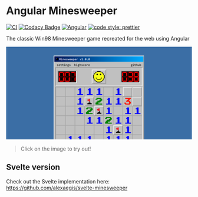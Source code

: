 # Angular Minesweeper

<!-- markdownlint-disable MD013 -->

[![CI](https://github.com/AlexAegis/angular-minesweeper/workflows/CI/badge.svg)](https://github.com/AlexAegis/angular-minesweeper/actions?query=workflow%3ACI) [![Codacy Badge](https://app.codacy.com/project/badge/Grade/5ad378f018564ec9950ae630875e269c)](https://www.codacy.com/gh/AlexAegis/angular-minesweeper/dashboard?utm_source=github.com&utm_medium=referral&utm_content=AlexAegis/angular-minesweeper&utm_campaign=Badge_Grade) [![Angular](https://img.shields.io/badge/made%20with-angular-blue)](https://github.com/angular/angular) [![code style: prettier](https://img.shields.io/badge/code_style-prettier-ff69b4.svg)](https://github.com/prettier/prettier)

<!-- markdownlint-enable MD013 -->

The classic Win98 Minesweeper game recreated for the web using Angular

[![Preview](./docs/minesweeper-preview.png)](https://alexaegis.github.io/angular-minesweeper/)

> Click on the image to try out!

## Svelte version

Check out the Svelte implementation here: <https://github.com/alexaegis/svelte-minesweeper>
